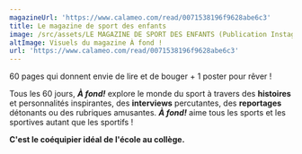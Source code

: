 ```yaml
---
magazineUrl: 'https://www.calameo.com/read/0071538196f9628abe6c3'
title: Le magazine de sport des enfants
image: /src/assets/LE MAGAZINE DE SPORT DES ENFANTS (Publication Instagram)(2).png
altImage: Visuels du magazine À fond !
url: 'https://www.calameo.com/read/0071538196f9628abe6c3'
---
```


60 pages qui donnent envie de lire et de bouger + 1 poster pour rêver !

Tous les 60 jours, ***À fond!*** explore le monde du sport à travers des **histoires** et personnalités inspirantes, des **interviews** percutantes, des **reportages** détonants ou des rubriques amusantes. ***À fond!*** aime tous les sports et les sportives autant que les sportifs !

**C'est le coéquipier idéal de l'école au collège.**
